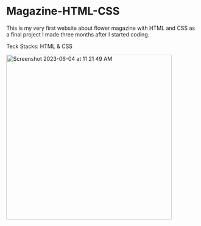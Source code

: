 # Magazine-HTML-CSS
This is my very first website about flower magazine with HTML and CSS as a final project I made three months after I started coding.

Teck Stacks: HTML & CSS

<img width="434" alt="Screenshot 2023-06-04 at 11 21 49 AM" src="https://github.com/KeikoShimizu/Magazine-HTML-CSS/assets/106935804/6bf6b552-fb42-481f-af04-6e21f80df702">
